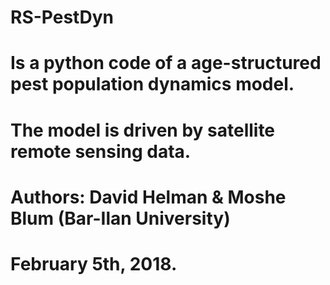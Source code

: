 # RS-PestDyn
# Is a python code of a age-structured pest population dynamics model. 
# The model is driven by satellite remote sensing data.
# 
# Authors: David Helman & Moshe Blum (Bar-Ilan University)
# February 5th, 2018.
